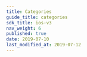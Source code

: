```yaml
---
title: Categories
guide_title: categories
sdk_title: ios-v3
nav_weight: 6
published: true
date: 2019-07-10
last_modified_at: 2019-07-12
---
```

